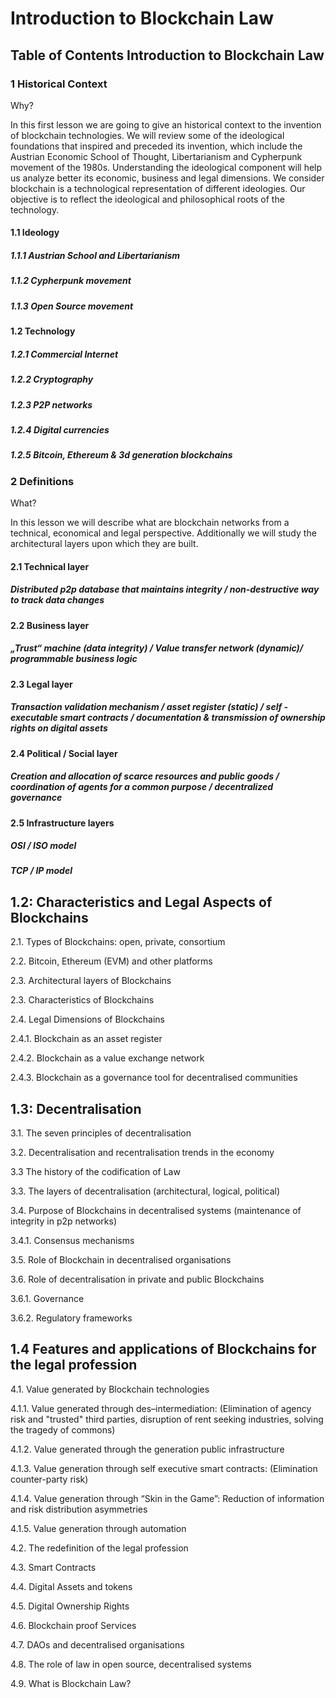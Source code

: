 # Introduction to Blockchain Law

## Table of Contents Introduction to Blockchain Law

 ### 1 Historical Context
 
 Why?
 
In this first lesson we are going to give an historical context to the invention of blockchain technologies. 
We will review some of the ideological foundations that inspired and preceded its invention, which include the Austrian Economic School of Thought, Libertarianism and Cypherpunk movement of the 1980s. Understanding the ideological component will help us analyze better its economic, business and legal dimensions. We consider blockchain is a technological representation of different ideologies.
Our objective is to reflect the ideological and philosophical roots of the technology. 



#### 1.1 Ideology
   ##### 1.1.1 Austrian School and Libertarianism
   ##### 1.1.2 Cypherpunk movement
   ##### 1.1.3 Open Source movement
 
#### 1.2 Technology
 ##### 1.2.1 Commercial Internet
 ##### 1.2.2 Cryptography
 ##### 1.2.3  P2P networks
##### 1.2.4 Digital currencies
##### 1.2.5  Bitcoin, Ethereum & 3d generation blockchains


### 2 Definitions 

What?

In this lesson we will describe what are blockchain networks from a technical, economical and legal perspective. Additionally we will study the architectural layers upon which they are built.

#### 2.1 Technical layer
##### Distributed p2p database that maintains integrity / non-destructive way to track data changes
#### 2.2 Business layer
##### „Trust“ machine (data integrity)  / Value transfer network  (dynamic)/ programmable business logic 
#### 2.3 Legal layer
##### Transaction validation mechanism / asset register (static) / self -executable smart contracts / documentation & transmission of ownership rights on digital assets
#### 2.4 Political / Social layer
##### Creation and allocation of scarce resources and public goods / coordination of agents for a common purpose / decentralized governance
#### 2.5 Infrastructure layers
##### OSI / ISO model
##### TCP / IP model





##  1.2: Characteristics and Legal Aspects of Blockchains

2.1.	Types of Blockchains: open, private, consortium

2.2.	Bitcoin, Ethereum (EVM) and other platforms

2.3.	Architectural layers of Blockchains 

2.3.	Characteristics of Blockchains 

2.4.	Legal Dimensions of Blockchains

  2.4.1.	Blockchain as an asset register 
  
  2.4.2.	Blockchain as a value exchange network 
  
  2.4.3.	Blockchain as a governance tool for decentralised communities
  
  
  



## 1.3: Decentralisation

3.1.	The seven principles of decentralisation

3.2.	Decentralisation and recentralisation trends in the economy

3.3     The history of the codification of Law

3.3.	The layers of decentralisation (architectural, logical, political)

3.4.	Purpose of Blockchains in decentralised systems (maintenance of integrity in p2p networks)

  3.4.1.	Consensus mechanisms 

3.5.	Role of Blockchain in decentralised organisations 

3.6.	Role of decentralisation in private and public Blockchains

  3.6.1.	Governance
  
  3.6.2.	Regulatory frameworks



## 1.4     Features and applications of Blockchains for the legal profession

4.1.	Value generated by Blockchain technologies 

  4.1.1.	Value generated through des–intermediation: (Elimination of agency risk and "trusted" third parties, disruption of rent seeking industries, solving the tragedy of commons)
  
  4.1.2.	Value generated through the generation public infrastructure
  
  4.1.3.	Value generation through self executive smart contracts: (Elimination counter-party risk)
  
  4.1.4.	Value generation through “Skin in the Game”: Reduction of information and risk distribution asymmetries
  
  4.1.5.	Value generation through automation
  
4.2.	The redefinition of the legal profession 

4.3.	Smart Contracts

4.4.	Digital Assets and tokens 

4.5.	Digital Ownership Rights

4.6.	Blockchain proof Services 

4.7.	DAOs and decentralised organisations

4.8.	The role of law in open source, decentralised systems

4.9.	What is Blockchain Law?

